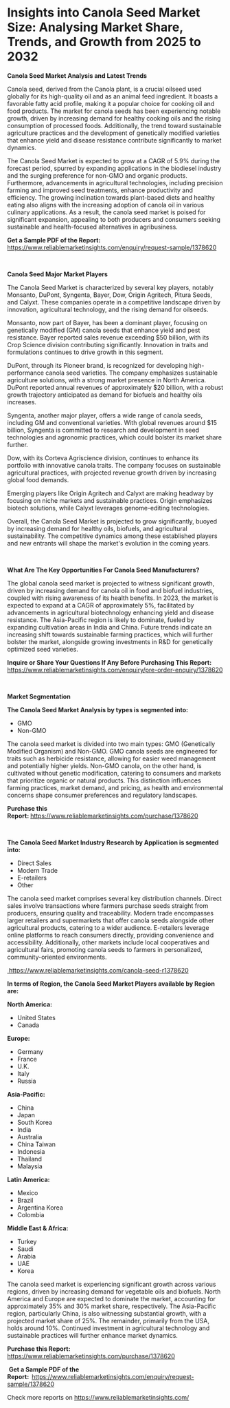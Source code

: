 <p><h1>Insights into Canola Seed Market Size: Analysing Market Share, Trends, and Growth from 2025 to 2032</h1></p><p><strong>Canola Seed Market Analysis and Latest Trends</strong></p>
<p><p>Canola seed, derived from the Canola plant, is a crucial oilseed used globally for its high-quality oil and as an animal feed ingredient. It boasts a favorable fatty acid profile, making it a popular choice for cooking oil and food products. The market for canola seeds has been experiencing notable growth, driven by increasing demand for healthy cooking oils and the rising consumption of processed foods. Additionally, the trend toward sustainable agriculture practices and the development of genetically modified varieties that enhance yield and disease resistance contribute significantly to market dynamics.</p><p>The Canola Seed Market is expected to grow at a CAGR of 5.9% during the forecast period, spurred by expanding applications in the biodiesel industry and the surging preference for non-GMO and organic products. Furthermore, advancements in agricultural technologies, including precision farming and improved seed treatments, enhance productivity and efficiency. The growing inclination towards plant-based diets and healthy eating also aligns with the increasing adoption of canola oil in various culinary applications. As a result, the canola seed market is poised for significant expansion, appealing to both producers and consumers seeking sustainable and health-focused alternatives in agribusiness.</p></p>
<p><strong>Get a Sample PDF of the Report:&nbsp;</strong> <a href="https://www.reliablemarketinsights.com/enquiry/request-sample/1378620?utm_campaign=3295&utm_medium=2&utm_source=Github&utm_content=ia&utm_term=30032025&utm_id=canola-seed">https://www.reliablemarketinsights.com/enquiry/request-sample/1378620</a></p>
<p>&nbsp;</p>
<p><strong>Canola Seed Major Market Players</strong></p>
<p><p>The Canola Seed Market is characterized by several key players, notably Monsanto, DuPont, Syngenta, Bayer, Dow, Origin Agritech, Pitura Seeds, and Calyxt. These companies operate in a competitive landscape driven by innovation, agricultural technology, and the rising demand for oilseeds.</p><p>Monsanto, now part of Bayer, has been a dominant player, focusing on genetically modified (GM) canola seeds that enhance yield and pest resistance. Bayer reported sales revenue exceeding $50 billion, with its Crop Science division contributing significantly. Innovation in traits and formulations continues to drive growth in this segment.</p><p>DuPont, through its Pioneer brand, is recognized for developing high-performance canola seed varieties. The company emphasizes sustainable agriculture solutions, with a strong market presence in North America. DuPont reported annual revenues of approximately $20 billion, with a robust growth trajectory anticipated as demand for biofuels and healthy oils increases.</p><p>Syngenta, another major player, offers a wide range of canola seeds, including GM and conventional varieties. With global revenues around $15 billion, Syngenta is committed to research and development in seed technologies and agronomic practices, which could bolster its market share further.</p><p>Dow, with its Corteva Agriscience division, continues to enhance its portfolio with innovative canola traits. The company focuses on sustainable agricultural practices, with projected revenue growth driven by increasing global food demands.</p><p>Emerging players like Origin Agritech and Calyxt are making headway by focusing on niche markets and sustainable practices. Origin emphasizes biotech solutions, while Calyxt leverages genome-editing technologies.</p><p>Overall, the Canola Seed Market is projected to grow significantly, buoyed by increasing demand for healthy oils, biofuels, and agricultural sustainability. The competitive dynamics among these established players and new entrants will shape the market's evolution in the coming years.</p></p>
<p>&nbsp;</p>
<p><strong>What Are The Key Opportunities For Canola Seed Manufacturers?</strong></p>
<p><p>The global canola seed market is projected to witness significant growth, driven by increasing demand for canola oil in food and biofuel industries, coupled with rising awareness of its health benefits. In 2023, the market is expected to expand at a CAGR of approximately 5%, facilitated by advancements in agricultural biotechnology enhancing yield and disease resistance. The Asia-Pacific region is likely to dominate, fueled by expanding cultivation areas in India and China. Future trends indicate an increasing shift towards sustainable farming practices, which will further bolster the market, alongside growing investments in R&D for genetically optimized seed varieties.</p></p>
<p><strong>Inquire or Share Your Questions If Any Before Purchasing This Report:</strong> <a href="https://www.reliablemarketinsights.com/enquiry/pre-order-enquiry/1378620?utm_campaign=3295&utm_medium=2&utm_source=Github&utm_content=ia&utm_term=30032025&utm_id=canola-seed">https://www.reliablemarketinsights.com/enquiry/pre-order-enquiry/1378620</a></p>
<p>&nbsp;</p>
<p><strong>Market Segmentation</strong></p>
<p><strong>The Canola Seed Market Analysis by types is segmented into:</strong></p>
<p><ul><li>GMO</li><li>Non-GMO</li></ul></p>
<p><p>The canola seed market is divided into two main types: GMO (Genetically Modified Organism) and Non-GMO. GMO canola seeds are engineered for traits such as herbicide resistance, allowing for easier weed management and potentially higher yields. Non-GMO canola, on the other hand, is cultivated without genetic modification, catering to consumers and markets that prioritize organic or natural products. This distinction influences farming practices, market demand, and pricing, as health and environmental concerns shape consumer preferences and regulatory landscapes.</p></p>
<p><strong>Purchase this Report:&nbsp;</strong><a href="https://www.reliablemarketinsights.com/purchase/1378620?utm_campaign=3295&utm_medium=2&utm_source=Github&utm_content=ia&utm_term=30032025&utm_id=canola-seed">https://www.reliablemarketinsights.com/purchase/1378620</a></p>
<p>&nbsp;</p>
<p><strong>The Canola Seed Market Industry Research by Application is segmented into:</strong></p>
<p><ul><li>Direct Sales</li><li>Modern Trade</li><li>E-retailers</li><li>Other</li></ul></p>
<p><p>The canola seed market comprises several key distribution channels. Direct sales involve transactions where farmers purchase seeds straight from producers, ensuring quality and traceability. Modern trade encompasses larger retailers and supermarkets that offer canola seeds alongside other agricultural products, catering to a wider audience. E-retailers leverage online platforms to reach consumers directly, providing convenience and accessibility. Additionally, other markets include local cooperatives and agricultural fairs, promoting canola seeds to farmers in personalized, community-oriented environments.</p></p>
<p><a href="https://www.reliablemarketinsights.com/canola-seed-r1378620?utm_campaign=3295&utm_medium=2&utm_source=Github&utm_content=ia&utm_term=30032025&utm_id=canola-seed">&nbsp;https://www.reliablemarketinsights.com/canola-seed-r1378620</a></p>
<p><strong>In terms of Region, the Canola Seed Market Players available by Region are:</strong></p>
<p>
    <p> <strong> North America: </strong>
        <ul>
            <li>United States</li>
            <li>Canada</li>
        </ul>
        </p> 
    <p> <strong> Europe: </strong>
        <ul>
            <li>Germany</li>
            <li>France</li>
            <li>U.K.</li>
            <li>Italy</li>
            <li>Russia</li>
        </ul>
        </p> 
    <p> <strong> Asia-Pacific: </strong>
        <ul>
            <li>China</li>
            <li>Japan</li>
            <li>South Korea</li>
            <li>India</li>
            <li>Australia</li>
            <li>China Taiwan</li>
            <li>Indonesia</li>
            <li>Thailand</li>
            <li>Malaysia</li>
        </ul>
        </p> 
    <p> <strong> Latin America: </strong>
        <ul>
            <li>Mexico</li>
            <li>Brazil</li>
            <li>Argentina Korea</li>
            <li>Colombia</li>
        </ul>
        </p> 
    <p> <strong> Middle East & Africa: </strong>
        <ul>
            <li>Turkey</li>
            <li>Saudi</li>
            <li>Arabia</li>
            <li>UAE</li>
            <li>Korea</li>
        </ul>
    </p>
    </p>
<p><p>The canola seed market is experiencing significant growth across various regions, driven by increasing demand for vegetable oils and biofuels. North America and Europe are expected to dominate the market, accounting for approximately 35% and 30% market share, respectively. The Asia-Pacific region, particularly China, is also witnessing substantial growth, with a projected market share of 25%. The remainder, primarily from the USA, holds around 10%. Continued investment in agricultural technology and sustainable practices will further enhance market dynamics.</p></p>
<p><strong>Purchase this Report: </strong><a href="https://www.reliablemarketinsights.com/purchase/1378620?utm_campaign=3295&utm_medium=2&utm_source=Github&utm_content=ia&utm_term=30032025&utm_id=canola-seed">https://www.reliablemarketinsights.com/purchase/1378620</a></p>
<p>&nbsp;<strong>Get a Sample PDF of the Report:&nbsp;&nbsp;</strong><a href="https://www.reliablemarketinsights.com/enquiry/request-sample/1378620?utm_campaign=3295&utm_medium=2&utm_source=Github&utm_content=ia&utm_term=30032025&utm_id=canola-seed">https://www.reliablemarketinsights.com/enquiry/request-sample/1378620</a></p>
<p><strong></strong></p>
<p>Check more reports on <a href="https://www.reliablemarketinsights.com/?utm_campaign=3295&utm_medium=2&utm_source=Github&utm_content=ia&utm_term=30032025&utm_id=canola-seed">https://www.reliablemarketinsights.com/</a></p>